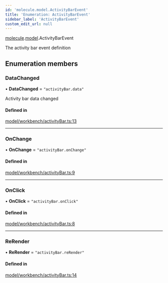 ```yaml
---
id: 'molecule.model.ActivityBarEvent'
title: 'Enumeration: ActivityBarEvent'
sidebar_label: 'ActivityBarEvent'
custom_edit_url: null
---
```


[molecule](../namespaces/molecule).[model](../namespaces/molecule.model).ActivityBarEvent

The activity bar event definition

## Enumeration members

### DataChanged

• **DataChanged** = `"activityBar.data"`

Activity bar data changed

#### Defined in

[model/workbench/activityBar.ts:13](https://github.com/DTStack/molecule/blob/ff1a27ef/src/model/workbench/activityBar.ts#L13)

---

### OnChange

• **OnChange** = `"activityBar.onChange"`

#### Defined in

[model/workbench/activityBar.ts:9](https://github.com/DTStack/molecule/blob/ff1a27ef/src/model/workbench/activityBar.ts#L9)

---

### OnClick

• **OnClick** = `"activityBar.onClick"`

#### Defined in

[model/workbench/activityBar.ts:8](https://github.com/DTStack/molecule/blob/ff1a27ef/src/model/workbench/activityBar.ts#L8)

---

### ReRender

• **ReRender** = `"activityBar.reRender"`

#### Defined in

[model/workbench/activityBar.ts:14](https://github.com/DTStack/molecule/blob/ff1a27ef/src/model/workbench/activityBar.ts#L14)
